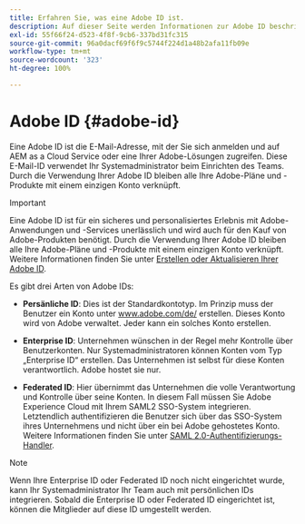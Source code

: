 ```yaml
---
title: Erfahren Sie, was eine Adobe ID ist.
description: Auf dieser Seite werden Informationen zur Adobe ID beschrieben.
exl-id: 55f66f24-d523-4f8f-9cb6-337bd31fc315
source-git-commit: 96a0dacf69f6f9c5744f224d1a48b2afa11fb09e
workflow-type: tm+mt
source-wordcount: '323'
ht-degree: 100%

---
```


# Adobe ID {#adobe-id}

Eine Adobe ID ist die E-Mail-Adresse, mit der Sie sich anmelden und auf AEM as a Cloud Service oder eine Ihrer Adobe-Lösungen zugreifen. Diese E-Mail-ID verwendet Ihr Systemadministrator beim Einrichten des Teams. Durch die Verwendung Ihrer Adobe ID bleiben alle Ihre Adobe-Pläne und -Produkte mit einem einzigen Konto verknüpft.

>[!IMPORTANT]
>Eine Adobe ID ist für ein sicheres und personalisiertes Erlebnis mit Adobe-Anwendungen und -Services unerlässlich und wird auch für den Kauf von Adobe-Produkten benötigt. Durch die Verwendung Ihrer Adobe ID bleiben alle Ihre Adobe-Pläne und -Produkte mit einem einzigen Konto verknüpft. Weitere Informationen finden Sie unter [Erstellen oder Aktualisieren Ihrer Adobe ID](https://helpx.adobe.com/de/manage-account/using/create-update-adobe-id.html#HowtocreateorupdateyourAdobeID).

Es gibt drei Arten von Adobe IDs:

* **Persänliche ID**: Dies ist der Standardkontotyp. Im Prinzip muss der Benutzer ein Konto unter www.adobe.com/de/ erstellen. Dieses Konto wird von Adobe verwaltet. Jeder kann ein solches Konto erstellen.

* **Enterprise ID**: Unternehmen wünschen in der Regel mehr Kontrolle über Benutzerkonten. Nur Systemadministratoren können Konten vom Typ „Enterprise ID“ erstellen. Das Unternehmen ist selbst für diese Konten verantwortlich. Adobe hostet sie nur.

* **Federated ID**: Hier übernimmt das Unternehmen die volle Verantwortung und Kontrolle über seine Konten. In diesem Fall müssen Sie Adobe Experience Cloud mit Ihrem SAML2 SSO-System integrieren. Letztendlich authentifizieren die Benutzer sich über das SSO-System ihres Unternehmens und nicht über ein bei Adobe gehostetes Konto. Weitere Informationen finden Sie unter [SAML 2.0-Authentifizierungs-Handler](https://experienceleague.adobe.com/docs/experience-manager-65/administering/security/saml-2-0-authenticationhandler.html?lang=de).

>[!NOTE]
>Wenn Ihre Enterprise ID oder Federated ID noch nicht eingerichtet wurde, kann Ihr Systemadministrator Ihr Team auch mit persönlichen IDs integrieren. Sobald die Enterprise ID oder Federated ID eingerichtet ist, können die Mitglieder auf diese ID umgestellt werden.
